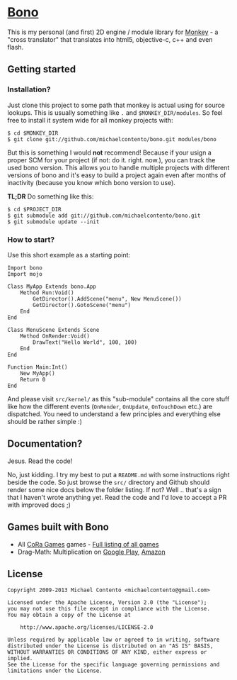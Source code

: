 # [Bono][]

This is my personal (and first) 2D engine / module library for [Monkey][] -
a "cross translator" that translates into html5, objective-c, c++ and even
flash.

## Getting started

### Installation?

Just clone this project to some path that monkey is actual using for source
lookups. This is usually something like `.` and `$MONKEY_DIR/modules`. So feel
free to install it system wide for all monkey projects with:

    $ cd $MONKEY_DIR
    $ git clone git://github.com/michaelcontento/bono.git modules/bono

But this is something I would __not__ recommend! Because if your usign a proper
SCM for your project (if not: do it. right. now.), you can track the used bono
version. This allows you to handle multiple projects with different versions
of bono and it's easy to build a project again even after months of inactivity
(because you know which bono version to use).

__TL;DR__ Do something like this:

    $ cd $PROJECT_DIR
    $ git submodule add git://github.com/michaelcontento/bono.git
    $ git submodule update --init

### How to start?

Use this short example as a starting point:

```monkey
Import bono
Import mojo

Class MyApp Extends bono.App
    Method Run:Void()
        GetDirector().AddScene("menu", New MenuScene())
        GetDirector().GotoScene("menu")
    End
End

Class MenuScene Extends Scene
    Method OnRender:Void()
        DrawText("Hello World", 100, 100)
    End
End

Function Main:Int()
    New MyApp()
    Return 0
End
```

And please visit `src/kernel/` as this "sub-module" contains all the core stuff
like how the different events (`OnRender`, `OnUpdate`, `OnTouchDown` etc.) are
dispatched. You need to understand a few principles and everything else should
be rather simple :)

## Documentation?

Jesus. Read the code!

No, just kidding. I try my best to put a `README.md` with some instructions
right beside the code. So just browse the `src/` directory and Github should
render some nice docs below the folder listing. If not? Well .. that's a sign
that I haven't wrote anything yet. Read the code and I'd love to accept a PR
with improved docs ;)

## Games built with Bono

* All [CoRa Games][] games - [Full listing of all games][cr-1]
* Drag-Math: Multiplication on [Google Play][dm-1], [Amazon][dm-2]

## License

    Copyright 2009-2013 Michael Contento <michaelcontento@gmail.com>

    Licensed under the Apache License, Version 2.0 (the "License");
    you may not use this file except in compliance with the License.
    You may obtain a copy of the License at

        http://www.apache.org/licenses/LICENSE-2.0

    Unless required by applicable law or agreed to in writing, software
    distributed under the License is distributed on an "AS IS" BASIS,
    WITHOUT WARRANTIES OR CONDITIONS OF ANY KIND, either express or implied.
    See the License for the specific language governing permissions and
    limitations under the License.

  [bono]: https://github.com/michaelcontento/bono
  [monkey]: http://monkeycoder.co.nz
  [CoRa Games]: http://www.coragames.com
  [cr-1]: http://www.coragames.com/games
  [dm-1]: https://play.google.com/store/apps/details?id=com.neriogames.math.multiplication
  [dm-2]: http://www.amazon.com/Nerio-Games-Math-Multiplication-Trainer/dp/B00BQ1PWW8/ref=sr_1_1?s=mobile-apps&ie=UTF8&qid=1363728371&sr=1-1&keywords=nerio+games
